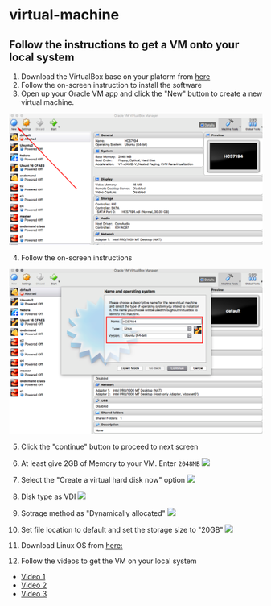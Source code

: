 # virtual-machine

## Follow the instructions to get a VM onto your local system

1. Download the VirtualBox base on your platorm from [here](https://www.virtualbox.org/wiki/Downloads)
2. Follow the on-screen instruction to install the software
3. Open up your Oracle VM app and click the "New" button to create a new virtual machine.

![](/Images/1.png)

4. Follow the on-screen instructions

![](/Images/2.png)

5. Click the "continue" button to proceed to next screen
6. At least give 2GB of Memory to your VM. Enter `2048MB`
![](/Image/3.png)

7. Select the "Create a virtual hard disk now" option
![](/Image/4.png)
8. Disk type as VDI
![](/Image/5.png)
9. Sotrage method as "Dynamically allocated"
![](/Image/6.png)
10. Set file location to default and set the storage size to "20GB"
![](/Image/7.png)
11. Download Linux OS from [here:](http://archive.ubuntu.com/ubuntu/dists/bionic/main/installer-amd64/current/images/netboot/mini.iso)
12. Follow the videos to get the VM on your local system

- [Video 1](https://osu.box.com/shared/static/o0aiqm4di226tuu3m1s35qhi77anmil0.mov)
- [Video 2](https://osu.box.com/shared/static/tpcpebk1h6m2mijvkj10spurn71gzad0.mov)
- [Video 3](https://osu.box.com/shared/static/s8lo0m2kqaamjnz88vg6zfnjqg27dwo3.mov)

